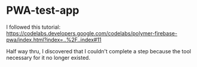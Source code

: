 # PWA-test-app

I followed this tutorial: https://codelabs.developers.google.com/codelabs/polymer-firebase-pwa/index.html?index=..%2F..index#11

Half way thru, I discovered that I couldn't complete a step because the tool necessary for it no longer existed.
